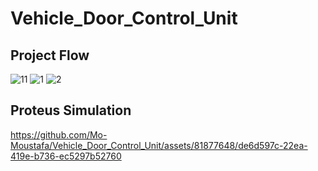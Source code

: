 # Vehicle_Door_Control_Unit


## Project Flow

![11](https://github.com/Mo-Moustafa/Vehicle_Door_Control_Unit/assets/81877648/04f879c9-5943-429b-92de-72703a618cc6)
![1](https://github.com/Mo-Moustafa/Vehicle_Door_Control_Unit/assets/81877648/1d598933-747b-47fe-b764-e1c86ad693ff)
![2](https://github.com/Mo-Moustafa/Vehicle_Door_Control_Unit/assets/81877648/44a6ce70-5df6-46a1-a8ff-5034d58c2b15)


## Proteus Simulation

https://github.com/Mo-Moustafa/Vehicle_Door_Control_Unit/assets/81877648/de6d597c-22ea-419e-b736-ec5297b52760

